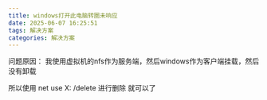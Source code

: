 ```yaml
---
title: windows打开此电脑转圈未响应
date: 2025-06-07 16:25:51
tags: 解决方案
categories: 解决方案
---
```


问题原因：
我使用虚拟机的nfs作为服务端，然后windows作为客户端挂载，然后没有卸载

所以使用     net use X: /delete   进行删除 就可以了

     